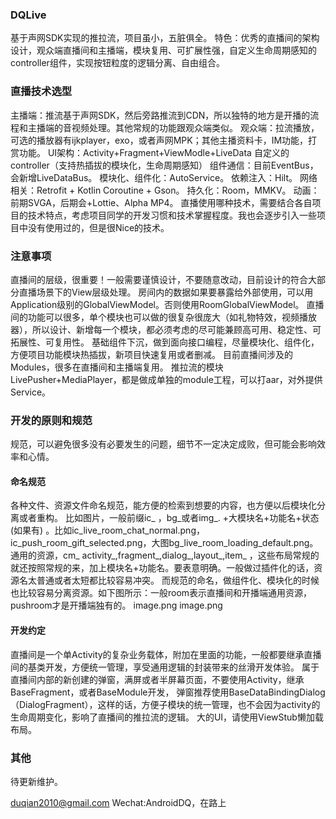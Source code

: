 ### DQLive

基于声网SDK实现的推拉流，项目虽小，五脏俱全。
特色：优秀的直播间的架构设计，观众端直播间和主播端，模块复用、可扩展性强，自定义生命周期感知的controller组件，实现按钮粒度的逻辑分离、自由组合。

### 直播技术选型

主播端：推流基于声网SDK，然后旁路推流到CDN，所以独特的地方是开播的流程和主播端的音视频处理。其他常规的功能跟观众端类似。
观众端：拉流播放，可选的播放器有ijkplayer，exo，或者声网MPK；其他主播资料卡，IM功能，打赏功能。
UI架构：Activity+Fragment+ViewModle+LiveData
自定义的controller（支持热插拔的模块化，生命周期感知）
组件通信：目前EventBus，会新增LiveDataBus。 
模块化、组件化：AutoService。 
依赖注入：Hilt。 
网络相关：Retrofit + Kotlin Coroutine + Gson。 
持久化：Room，MMKV。 
动画：前期SVGA，后期会+Lottie、Alpha MP4。
直播使用哪种技术，需要结合各自项目的技术特点，考虑项目同学的开发习惯和技术掌握程度。我也会逐步引入一些项目中没有使用过的，但是很Nice的技术。

### 注意事项

直播间的层级，很重要！一般需要谨慎设计，不要随意改动，目前设计的符合大部分直播场景下的View层级处理。
房间内的数据如果要暴露给外部使用，可以用Application级别的GlobalViewModel。否则使用RoomGlobalViewModel。
直播间的功能可以很多，单个模块也可以做的很复杂很庞大（如礼物特效，视频播放器），所以设计、新增每一个模块，都必须考虑的尽可能兼顾高可用、稳定性、可拓展性、可复用性。
基础组件下沉，做到面向接口编程，尽量模块化、组件化，方便项目功能模块热插拔，新项目快速复用或者删减。 目前直播间涉及的Modules，很多在直播间和主播端复用。
推拉流的模块LivePusher+MediaPlayer，都是做成单独的module工程，可以打aar，对外提供Service。

### 开发的原则和规范

规范，可以避免很多没有必要发生的问题，细节不一定决定成败，但可能会影响效率和心情。

#### 命名规范

各种文件、资源文件命名规范，能方便的检索到想要的内容，也方便以后模块化分离或者重构。 比如图片，一般前缀ic_ ，bg_或者img_. +大模块名+功能名+状态(如果有)
。比如ic_live_room_chat_normal.png，ic_push_room_gift_selected.png，大图bg_live_room_loading_default.png。
通用的资源，cm_
activity_,fragment_,dialog_,layout_,item_
，这些布局常规的就还按照常规的来，加上模块名+功能名。要表意明确。一般做过插件化的话，资源名太普通或者太短都比较容易冲突。
而规范的命名，做组件化、模块化的时候也比较容易分离资源。如下图所示：一般room表示直播间和开播端通用资源，pushroom才是开播端独有的。
image.png image.png

#### 开发约定

直播间是一个单Activity的复杂业务载体，附加在里面的功能，一般都要继承直播间的基类开发，方便统一管理，享受通用逻辑的封装带来的丝滑开发体验。
属于直播间内部的新创建的弹窗，满屏或者半屏幕页面，不要使用Activity，继承BaseFragment，或者BaseModule开发，
弹窗推荐使用BaseDataBindingDialog（DialogFragment），这样的话，方便子模块的统一管理，也不会因为activity的生命周期变化，影响了直播间的推拉流的逻辑。
大的UI，请使用ViewStub懒加载布局。

### 其他
待更新维护。

duqian2010@gmail.com
Wechat:AndroidDQ，在路上
